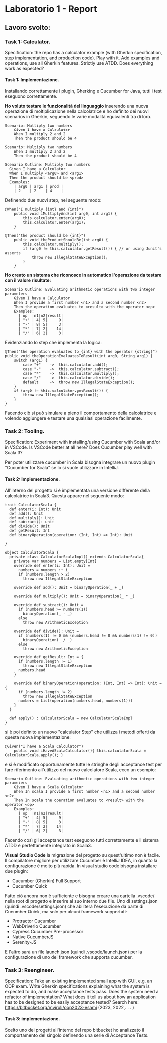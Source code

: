 # Laboratorio 1 - Report
## Lavoro svolto:
### **Task 1: Calculator.**
Specification: the repo has a calculator example (with Gherkin specification, step implementation, and production code). Play with it. Add examples
and operations, use all Gherkin features. Strictly use ATDD. Does everything work as expected?

#### __Task 1: Implementazione.__
Installando correttamente i plugin, Gherking e Cucumber for Java, tutti i test eseguono correttamente. 

**Ho voluto testare le funzionalità del linguaggio** inserendo una nuova operazione di moltiplicazione nella calcolatrice e ho definito dei nuovi scenarios in Gherkin, seguendo le varie modalità equivalenti tra di loro.
```
Scenario: Multiply two numbers
    Given I have a Calculator
    When I multiply 2 and 2
    Then the product should be 4
```
```
Scenario: Multiply two numbers
    When I multiply 2 and 2
    Then the product should be 4
```
```
Scenario Outline: Multiply two numbers
  Given I have a Calculator
  When I multiply <arg0> and <arg1>
  Then the product should be <prod>
  Examples:
    | arg0 | arg1 | prod |
    | 2    | 2    | 4    |
```
Definendo due nuovi step, nel seguente modo: 
```
@When("I multiply {int} and {int}")
    public void iMultiplyAnd(int arg0, int arg1) {
        this.calculator.enter(arg0);
        this.calculator.enter(arg1);
    }
```
```
@Then("the product should be {int}")
    public void theProductShouldBe(int arg0) {
        this.calculator.multiply();
        if (arg0 != this.calculator.getResult()) { // or using Junit's asserts
            throw new IllegalStateException();
        }
    }
```

**Ho creato un sistema che riconosce in automatico l'operazione da testare con il valore risultate:**

```
Scenario Outline: Evaluating arithmetic operations with two integer parameters
    Given I have a Calculator
    When I provide a first number <n1> and a second number <n2>
    Then the operation evaluates to <result> with the operator <op>
    Examples:
      | op  |n1|n2|result|
      | "+" | 4| 5|     9|
      | "-" | 8| 5|     3|
      | "*" | 7| 2|    14|
      | "/" | 6| 2|     3|
```

Evidenziando lo step che implementa la logica: 
```
@Then("the operation evaluates to {int} with the operator {string}")
public void theOperationEvaluatesToResult(int arg0, String arg1) {
    switch (arg1) {
        case "+"	->	this.calculator.add();
        case "-"	->	this.calculator.subtract();
        case "*"	->	this.calculator.multiply();
        case "/"	->	this.calculator.divide();
        default		->	throw new IllegalStateException();
    }
    if (arg0 != this.calculator.getResult()) {
        throw new IllegalStateException();
    }
}
```

Facendo ciò si può simulare a pieno il comportamento della calcolatrice e volendo aggiungere e testare una qualsiasi operazione facilmente.

### **Task 2: Tooling.**
Specification: Experiment with installing/using Cucumber with Scala and/or in VSCode. Is VSCode better at all here? Does Cucumber play well with
Scala 3?

Per poter utilizzare cucumber in Scala bisogna integrare un nuovo plugin "Cucumber for Scala" se lo si vuole utilizzare in IntelliJ.

#### __Task 2: Implementazione.__

All'interno del progetto si è implementata una versione differente della calcolatrice in Scala3. Questa appare nel seguente modo:
```
trait CalculatorScala {
  def enter(i: Int): Unit
  def add(): Unit
  def multiply(): Unit
  def subtract(): Unit
  def divide(): Unit
  def getResult: Int
  def binaryOperation(operation: (Int, Int) => Int): Unit

}

object CalculatorScala {
  private class CalculatorScalaImpl() extends CalculatorScala{
    private var numbers = List.empty[Int]
    override def enter(i: Int): Unit =
      numbers = numbers :+ i
      if (numbers.length > 2)
        throw new IllegalStateException

    override def add(): Unit = binaryOperation(_ + _)

    override def multiply(): Unit = binaryOperation(_ * _)

    override def subtract(): Unit =
      if (numbers.head >= numbers(1))
        binaryOperation(_ - _)
      else
        throw new ArithmeticException

    override def divide(): Unit =
      if (numbers(1) != 0 && (numbers.head != 0 && numbers(1) != 0))
        binaryOperation(_ / _)
      else
        throw new ArithmeticException

    override def getResult: Int = {
      if (numbers.length != 1)
        throw new IllegalStateException
      numbers.head
    }

    override def binaryOperation(operation: (Int, Int) => Int): Unit = {
      if (numbers.length != 2)
        throw new IllegalStateException
      numbers = List(operation(numbers.head, numbers(1)))
    }
  }

  def apply() : CalculatorScala = new CalculatorScalaImpl
}
```
si è poi definito un nuovo "calculator Step" che utilizza i metodi offerti da questa nuova implementazione:
```
@Given("I have a Scala Calculator")
    public void iHaveAScalaCalculator(){ this.calculatorScala = CalculatorScala.apply(); }
```
e si è modificato opportunamente tutte le stringhe degli acceptance test per fare riferimento all'utilizzo del nuovo calcolatore Scala, ecco un esempio:
```
Scenario Outline: Evaluating arithmetic operations with two integer parameters
    Given I have a Scala Calculator
    When In scala I provide a first number <n1> and a second number <n2>
    Then In scala the operation evaluates to <result> with the operator <op>
    Examples:
      | op  |n1|n2|result|
      | "+" | 4| 5|     9|
      | "-" | 8| 5|     3|
      | "*" | 7| 2|    14|
      | "/" | 6| 2|     3|
```

Facendo così gli acceptance test eseguono tutti correttamente e il sistema ATDD è perfettamente integrato in Scala3. 

**Visual Studio Code** la migrazione del progetto su quest'ultimo non è facile. Il compilatore migliore per utilizzare Cucumber è IntelliJ IDEA, in quanto la configurazione è molto più rapida.
In visual studio code bisogna installare due plugin: 
 - Cucumber (Gherkin) Full Support
 - Cucumber Quick

Fatto ciò ancora non è sufficiente e bisogna creare una cartella .vscode/ nella root di progetto e inserire al suo interno due file. Uno di settings.json (quindi .vscode/settings.json) che abiliterà l'esecuzione da parte di Cucumber Quick, ma solo per alcuni framework supportati:
 * Protractor Cucumber
 * WebDriverIo Cucumber
 * Cypress Cucumber Pre-processor
 * Native CucumberJS
 * Serenity-JS

E l'altro sarà un file launch.json (quindi .vscode/launch.json) per la configurazione di uno dei framework che supporta cucumber.


### **Task 3: Reengineer.**
Specification: Take an existing implemented small app with GUI, e.g. an OOP exam. Write Gherkin specifications explaining what the system is
expected to do, and make acceptance tests pass. Does the system need a refactor of implementation? What does it tell us about how
an application has to be designed to be easily acceptance tested?
Search here: https://bitbucket.org/mviroli/oop2023-esami (2023, 2022,. . . )

#### __Task 3: implementazione__.

Scelto uno dei progetti all'interno del repo bitbucket ho analizzato il comportamento del singolo definendo una serie di Acceptance Tests.
